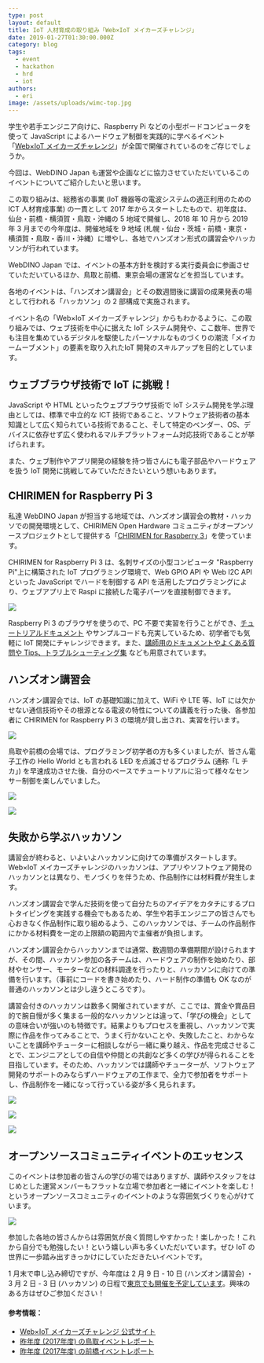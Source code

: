 ```yaml
---
type: post
layout: default
title: IoT 人材育成の取り組み「Web×IoT メイカーズチャレンジ」
date: 2019-01-27T01:30:00.000Z
category: blog
tags:
  - event
  - hackathon
  - hrd
  - iot
authors:
  - eri
image: /assets/uploads/wimc-top.jpg
---
```

学生や若手エンジニア向けに、Raspberry Pi などの小型ボードコンピュータを使って JavaScript によるハードウェア制御を実践的に学べるイベント「[Web×IoT メイカーズチャレンジ](https://webiotmakers.github.io/)」が全国で開催されているのをご存じでしょうか。

今回は、WebDINO Japan も運営や企画などに協力させていただいているこのイベントについてご紹介したいと思います。

この取り組みは、総務省の事業 (IoT 機器等の電波システムの適正利用のための ICT 人材育成事業) の一貫として 2017 年からスタートしたもので、初年度は、仙台・前橋・横須賀・鳥取・沖縄の 5 地域で開催し、2018 年 10 月から 2019 年 3 月までの今年度は、開催地域を 9 地域 (札幌・仙台・茨城・前橋・東京・横須賀・鳥取・香川・沖縄）に増やし、各地でハンズオン形式の講習会やハッカソンが行われています。

WebDINO Japan では、イベントの基本方針を検討する実行委員会に参画させていただいているほか、鳥取と前橋、東京会場の運営などを担当しています。

各地のイベントは、「ハンズオン講習会」とその数週間後に講習の成果発表の場として行われる「ハッカソン」の 2 部構成で実施されます。

イベント名の「Web×IoT メイカーズチャレンジ」からもわかるように、この取り組みでは、ウェブ技術を中心に据えた IoT システム開発や、ここ数年、世界でも注目を集めているデジタルを駆使したパーソナルなものづくりの潮流「メイカームーブメント」の要素を取り入れたIoT 開発のスキルアップを目的としています。

## ウェブブラウザ技術で IoT に挑戦！

JavaScript や HTML といったウェブブラウザ技術で IoT システム開発を学ぶ理由としては、標準で中立的な ICT 技術であること、ソフトウェア技術者の基本知識として広く知られている技術であること、そして特定のベンダー、OS、デバイスに依存せず広く使われるマルチプラットフォーム対応技術であることが挙げられます。

また、ウェブ制作やアプリ開発の経験を持つ皆さんにも電子部品やハードウェアを扱う IoT 開発に挑戦してみていただきたいという想いもあります。

## CHIRIMEN for Raspberry Pi 3

私達 WebDINO Japan が担当する地域では、ハンズオン講習会の教材・ハッカソでの開発環境として、CHIRIMEN Open Hardware コミュニティがオープンソースプロジェクトとして提供する「[CHIRIMEN for Raspberry 3](https://tutorial.chirimen.org/)」を使っています。

CHIRIMEN for Raspberry Pi 3 は、名刺サイズの小型コンピュータ "Raspberry Pi"上に構築された IoT プログラミング環境で、Web GPIO API や Web I2C API といった JavaScript でハードを制御する API を活用したプログラミングにより、ウェブアプリ上で Raspi に接続した電子パーツを直接制御できます。

![](/assets/uploads/chirimenforraspberrypi3.png)

Raspberry Pi 3 のブラウザを使うので、PC 不要で実習を行うことができ、[チュートリアルドキュメント](https://tutorial.chirimen.org/raspi3/ja/) やサンプルコードも充実しているため、初学者でも気軽に IoT 開発にチャレンジできます。また、[講師用のドキュメントやよくある質問や Tips、トラブルシューティング集](https://tutorial.chirimen.org/raspi3/ja/#appendix--faq) なども用意されています。

## ハンズオン講習会

ハンズオン講習会では、IoT の基礎知識に加えて、WiFi や LTE 等、IoT には欠かせない通信技術やその根源となる電波の特性についての講義を行った後、各参加者に CHIRIMEN for Raspberry Pi 3 の環境が貸し出され、実習を行います。

![](/assets/uploads/handson3.jpg)

鳥取や前橋の会場では、プログラミング初学者の方も多くいましたが、皆さん電子工作の Hello World とも言われる LED を点滅させるプログラム (通称「L チカ」) を早速成功させた後、自分のペースでチュートリアルに沿って様々なセンサー制御を楽しんでいました。

![](/assets/uploads/led3.jpg)

![](/assets/uploads/tutorial.jpg)

## 失敗から学ぶハッカソン

講習会が終わると、いよいよハッカソンに向けての準備がスタートします。Web×IoT メイカーズチャレンジのハッカソンは、アプリやソフトウェア開発のハッカソンとは異なり、モノづくりを伴うため、作品制作には材料費が発生します。

ハンズオン講習会で学んだ技術を使って自分たちのアイデアをカタチにするプロトタイピングを実践する機会でもあるため、学生や若手エンジニアの皆さんでも心おきなく作品制作に取り組めるよう、このハッカソンでは、チームの作品制作にかかる材料費を一定の上限額の範囲内で主催者が負担します。

ハンズオン講習会からハッカソンまでは通常、数週間の準備期間が設けられますが、その間、ハッカソン参加の各チームは、ハードウェアの制作を始めたり、部材やセンサー、モーターなどの材料調達を行ったりと、ハッカソンに向けての準備を行います。（事前にコードを書き始めたり、ハード制作の準備も OK なのが普通のハッカソンとは少し違うところです）。

講習会付きのハッカソンは数多く開催されていますが、ここでは、賞金や賞品目的で腕自慢が多く集まる一般的なハッカソンとは違って、「学びの機会」としての意味合いが強いのも特徴です。結果よりもプロセスを重視し、ハッカソンで実際に作品を作ってみることで、うまく行かないことや、失敗したこと、わからないことを講師やチューターに相談しながら一緒に乗り越え、作品を完成させることで、エンジニアとしての自信や仲間との共創など多くの学びが得られることを目指しています。そのため、ハッカソンでは講師やチューターが、ソフトウェア開発のサポートのみならずハードウェアの工作まで、全力で参加者をサポートし、作品制作を一緒になって行っている姿が多く見られます。

![](/assets/uploads/mentor2.jpg)

![](/assets/uploads/mentot7.jpg)

![](/assets/uploads/mentor1.jpg)

## オープンソースコミュニティイベントのエッセンス

このイベントは参加者の皆さんの学びの場ではありますが、講師やスタッフをはじめとした運営メンバーもフラットな立場で参加者と一緒にイベントを楽しむ！というオープンソースコミュニティのイベントのような雰囲気づくりを心がけています。

![](/assets/uploads/staff2.jpg)

参加した各地の皆さんからは雰囲気が良く質問しやすかった！楽しかった！これから自分でも勉強したい！という嬉しい声も多くいただいています。ぜひ IoT の世界に一歩踏み出すきっかけにしていただきたいイベントです。

1 月末で申し込み締切ですが、今年度は 2 月 9 日 - 10 日 (ハンズオン講習会) ・ 3 月 2 日 - 3 日 (ハッカソン) の日程で[東京でも開催を予定しています](https://webiotmakers.github.io/2018/tokyo/)。興味のある方はぜひご参加ください！

#### 参考情報：

* [Web×IoT メイカーズチャレンジ 公式サイト](https://webiotmakers.github.io/)
* [昨年度 (2017年度) の鳥取イベントレポート](https://webiotmakers.github.io/2017/tottori/)
* [昨年度 (2017年度) の前橋イベントレポート](https://webiotmakers.github.io/2017/maebashi/)
